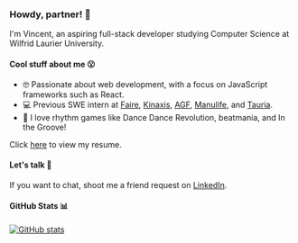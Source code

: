### Howdy, partner! 🤠
I'm Vincent, an aspiring full-stack developer studying Computer Science at Wilfrid Laurier University.

#### Cool stuff about me 😮
- 🤓 Passionate about web development, with a focus on JavaScript frameworks such as React.
- 💻 Previous SWE intern at [Faire](https://www.faire.com/), [Kinaxis](https://kinaxis.com/), [AGF](https://www.agf.com/ca/en/index.jsp), [Manulife](https://www.manulife.ca/personal.html), and [Tauria](https://www.tauria.com/). 
- 🎵 I love rhythm games like Dance Dance Revolution, beatmania, and In the Groove!

Click [here](https://github.com/nvplus/nvplus/blob/main/Resume%20-%20GitHub.pdf) to view my resume.

#### Let's talk 💬
If you want to chat, shoot me a friend request on [LinkedIn](https://www.linkedin.com/in/nguvinc/).

#### GitHub Stats 📊
[![GitHub stats](https://github-readme-stats.vercel.app/api?username=nvplus)](https://github.com/anuraghazra/github-readme-stats)
